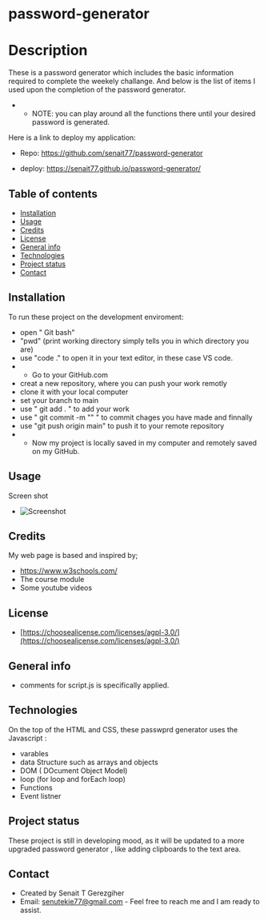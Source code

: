# password-generator


# Description
 
  These is a password generator which includes  the basic information required to complete the weekely challange.
  And below is the list of items I used upon the completion of the password generator.

  * * NOTE: you can play around all the functions there until your desired password is generated.

  Here is a link to deploy my application:
   * Repo: https://github.com/senait77/password-generator

   * deploy: https://senait77.github.io/password-generator/



## Table of contents

* [Installation](#installation)
* [Usage](#usage)
* [Credits](#credits)
* [License](#license)
* [General info](#genral-info)
* [Technologies](#technologies)
* [Project status](#project-status)
* [Contact](#contact)

## Installation
To run these project on the development enviroment:
* open " Git bash"
* "pwd" (print working directory simply tells you in which directory you are)
* use "code ."  to open it in your text editor, in these case VS code.
* *  Go to your GitHub.com 
* creat a new repository, where you can push your work remotly
* clone it with your local computer
* set your branch to main
* use " git add . " to add your work
* use " git commit -m "" " to commit chages you have made and finnally
* use "git push origin main" to push it to your remote repository
* * Now my project is locally saved in my computer and remotely saved on my GitHub.


## Usage 
Screen shot 
* ![Screenshot](https://user-images.githubusercontent.com/77768986/108643354-16502b80-745f-11eb-883e-3a4646b1b7d6.png)


## Credits
My web page is based and inspired by;
 * https://www.w3schools.com/
 * The course module
 * Some youtube videos

 ## License
* [https://choosealicense.com/licenses/agpl-3.0/](https://choosealicense.com/licenses/agpl-3.0/)


## General info

* comments for script.js is  specifically applied. 

## Technologies
On the top of the  HTML and CSS, these passwprd generator uses the Javascript :

* varables
* data Structure such as arrays and objects
* DOM ( DOcument Object Model)
* loop (for loop and forEach loop)
* Functions
* Event listner

## Project status
These project is still in developing mood, as it will be updated to a more upgraded password generator , like adding clipboards to the text area.


## Contact
 * Created by Senait T Gerezgiher 
 * Email: senutekie77@gmail.com - Feel free to reach me and I am ready to assist.
